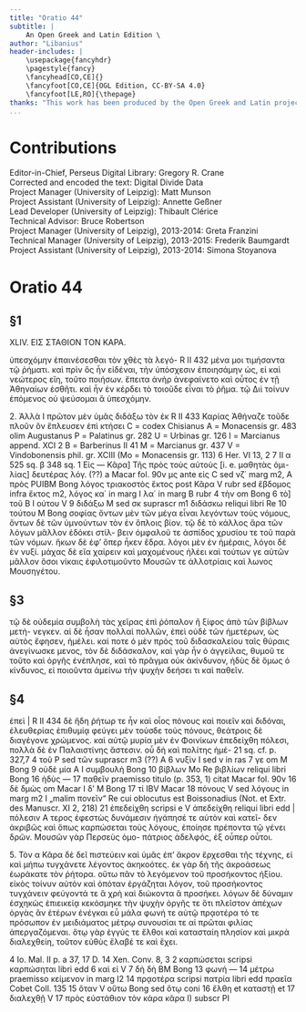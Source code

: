```yaml
---
title: "Oratio 44"
subtitle: |
	An Open Greek and Latin Edition \ 
author: "Libanius"
header-includes: | 
	\usepackage{fancyhdr}
	\pagestyle{fancy}
	\fancyhead[CO,CE]{}
	\fancyfoot[CO,CE]{OGL Edition, CC-BY-SA 4.0}
	\fancyfoot[LE,RO]{\thepage}
thanks: "This work has been produced by the Open Greek and Latin project through the help of volunteers. See contributions for details."
...
```


# Contributions  

Editor-in-Chief, Perseus Digital Library: Gregory R. Crane  
 Corrected and encoded the text: Digital Divide Data  
 Project Manager (University of Leipzig): Matt Munson  
 Project Assistant (University of Leipzig): Annette Geßner  
 Lead Developer (University of Leipzig): Thibault Clérice  
 Technical Advisor: Bruce Robertson  
 Project Manager (University of Leipzig), 2013-2014: Greta Franzini  
 Technical Manager (University of Leipzig), 2013-2015: Frederik Baumgardt  
 Project Assistant (University of Leipzig), 2013-2014: Simona Stoyanova  

# Oratio 44  

## §1  

<pb n="353"/>
<head>XLIV.</head>
<head>ΕΙΣ ΣTAΘION ΤΟΝ ΚΑΡΑ.</head>
<p>ὑπεσχόμην ἐπαινέσεσθαι τὸν χθὲς τὰ λεγό- <note type="marginal">R II 432</note>
μένα μοι τιμήσαντα τῷ ῥήματι. καὶ πρὶν ὃς ἦν
εἰδέναι, τὴν ὑπόσχεσιν ἐποιησάμην ὡς, εἰ καὶ νεώτερος
εἴη, τοῦτο ποιήσων. ἔπειτα ἀνὴρ ἀνεφαίνετο καὶ οὗτος <lb n="5"/>
ἐν τῇ Ἀθηναίων ἐσθῆτι. καὶ ἦν ἐν κέρδει τὸ τοιοῦδε
εἶναι τὸ ῥῆμα. τῷ Διὶ τοίνυν ἑπόμενος οὐ ψεύσομαι
ἃ ὑπεσχόμην.</p>
<p>2. Ἀλλὰ Ι πρῶτον μὲν ὑμᾶς διδάξω τὸν ἐκ <note type="marginal">R II 433</note>
Καρίας Ἀθήναζε τοῦδε πλοῦν ὃν ἔπλευσεν ἐπὶ κτήσει <lb n="10"/>
<note type="footnote">C = codex Chisianus</note>
<note type="footnote">Α = Monacensis gr. 483 olim Augustanus</note>
<note type="footnote">Ρ = Palatinus gr. 282</note>
<note type="footnote">U = Urbinas gr. 126</note>
<note type="footnote">Ι = Marcianus append. XCI 2</note>
<note type="footnote">Β = Barberinus II 41</note>
<note type="footnote">Μ = Marcianus gr. 437</note>
<note type="footnote">V = Vindobonensis phil. gr. XCIII</note>
<note type="footnote">(Mo = Monacensis gr. 113)</note>
<note type="footnote">6 Her. VI 13, 2 7 II α 525 sq. β 348 sq.</note>
<note type="footnote">1 Εἰς — Κᾶρα] Τῆς πρὸς τοὺς αὐτοὺς [i. e. μαθητὰς ὁμι-
λίας] δευτέρας λόγ. (??) a Μacar fol. 90v μς ante εἰς C sed νζ΄
marg m2, Α πρὸς PUIBM Bong λόγος τριακοστὸς ἕκτος post
Κᾶρα V rubr sed ἕβδομος infra ἕκτος m2, λόγος κα΄ in marg Ι
λα΄ in marg Β rubr 4 τὴν om Bong 6 τὸ] τοῦ Β Ι
ούτου V 9 διδάξω Μ sed σκ suprascr m1 διδάσκω reliqui
libri Re 10 τούτου Μ Bong</note>

<pb n="354"/>
σοφίας ὄντων μὲν τῶν μέγα εἶναι λεγόντων τοὺς
νόμους, ὄντων δὲ τῶν ὑμνούντων τὸν ἐν ὅπλοις βίον.
τῷ δὲ τὸ κάλλος ἄρα τῶν λόγων μᾶλλον ἐδόκει στίλ-
βειν ὀμφαλοῦ τε ἀσπίδος χρυσίου τε τοῦ παρὰ τῶν
<lb n="5"/> νόμων. ἥκων δὲ ἐφ’ ὅπερ ἧκεν ἔδρα. λόγοι μὲν ἐν
ἡμέραις, λόγοι δὲ ἐν νυξί. μάχας δὲ εἴα χαίρειν καὶ
μαχομένους ἠλέει καὶ τούτων γε αὐτῶν μᾶλλον ὅσοι
νίκαις ἐφιλοτιμοῦντο Μουσῶν τε ἀλλοτρίαις καὶ
λωνος Μουσηγέτου.</p>  

## §3  

<p>τῷ δὲ οὐδεμία συμβολὴ τὰς
<lb n="10"/> χεῖρας ἐπὶ ῥόπαλον ἢ ξίφος ἀπὸ τῶν βίβλων μετή-
νεγκεν. αἰ δὲ ἦσαν πολλαὶ πολλῶν, ἐπεὶ οὐδὲ τῶν
ἡμετέρων, ὡς αὐτὸς ἔφησεν, ἠμέλει. καί ποτε ὁ μὲν
πρὸς τοῦ διδασκαλείου ταῖς θύραις ἀνεγίνωσκε
μενος, τὸν δὲ διδάσκαλον, καὶ γὰρ ἦν ὁ ἀγγείλας,
<lb n="15"/> θυμοῦ τε τοῦτο καὶ ὀργῆς ἐνέπλησε, καὶ τὸ πρᾶγμα
οὐκ ἀκίνδυνον, ἡδὺς δὲ ὅμως ὁ κίνδυνος, εἰ ποιοῦντα
ἀμείνω τὴν ψυχὴν δεήσει τι καὶ παθεῖν.</p>  

## §4  

<p>ἐπεὶ |
<note type="marginal">R II 434</note> δὲ ἤδη ῥήτωρ τε ἦν καὶ οἷος πόνους καὶ ποιεῖν
καὶ διδόναι, ἐλευθερίας ἐπιθυμίᾳ φεύγει μὲν τούσδε
<lb n="20"/> τοὺς πόνους, θεάτροις δὲ διαγέγονε χρώμενος. καὶ
αὐτῷ μυρία μὲν ἐν Φοινίκων ἐπεδείχθη πόλεσι, πολλὰ
δὲ ἐν Παλαιστίνης ἄστεσιν. οὗ δὴ καὶ πολίτης ἡμἐ-
<note type="footnote">21 sq. cf. p. 327,7</note>
<note type="footnote">4 τοῦ Ρ sed τῶν suprascr m3 (??) Α 6 νυξὶν Ι sed ν
in ras 7 γε om Μ Bong 9 οὐδὲ μία Α Ι συμβουλὴ Bong</note>
<note type="footnote">10 βίβλων Μο Re βιβλίων reliqui libri Bong 16 ἡδὺς —
17 παθεῖν praemisso titulo (p. 353, 1) citat Macar fol. 90v
16 δὲ δμὼς om Macar Ι δ’ Μ Bong 17 τί IBV Macar</note>
<note type="footnote">18 πόνους V sed λόγους in marg m2 Ι „malim πονεῖν“ Re cui
oblocutus est Boissonadius (Not. et Extr. des Manuscr. XI 2, 218)</note>
<note type="footnote">21 ἐπεδείχθη scripsi e V ἀπεδείχθη reliqui libri edd |
πόλεσιν Α</note>

<pb n="355"/>
τερος ἐφεστὼς δυνάμεσιν ἠγάπησέ τε αὐτὸν καὶ κατεῖ-
δεν ἀκριβῶς καὶ ὅπως καρπώσεται τοὺς λόγους, ἐποίησε
πρέποντα τῷ γένει δρῶν. Μουσῶν γὰρ Περσεὺς ὁμο-
πάτριος ἀδελφός, ἐξ οὗπερ οὗτοι.</p>
<p>5. Τὸν α Κᾶρα δὲ δεῖ πιστεύειν καὶ ὑμᾶς ἐπ’ ἄκρον <lb n="5"/>
ἔρχεσθαι τῆς τέχνης, εἰ καὶ μήπω τυγχάνετε λέγοντος
ἀκηκοότες. ἐκ γὰρ δὴ τῆς ἀκροάσεως ἑωράκατε τὸν
ῥήτορα. οὕτω πᾶν τὸ λεγόμενον τοῦ προσήκοντος
ἠξίου. εἰκὸς τοίνυν αὐτὸν καὶ ὁπόταν ἐργάζηται λόγον,
τοῦ προσήκοντος τυγχάνειν φεύγοντά τε ἃ χρὴ καὶ <lb n="10"/>
διώκοντα ἃ προσήκει. λόγων δὲ δύναμιν ἐσχηκὼς
ἐπιεικείᾳ κεκόσμηκε τὴν ψυχὴν ὀργῆς τε ὅτι πλεῖστον
ἀπέχων ὀργὰς ἂν ἑτέρων ἐνέγκαι εὖ μάλα φωνή τε
αὐτῷ πρᾳοτέρα τό τε πρόσωπον ἐν μειδιάματος μέτρῳ
συνουσίαι τε αἰ πρῶται φιλίας ἀπεργαζόμεναι. ὅτῳ <lb n="15"/>
γὰρ ἐγγύς τε ἔλθοι καὶ κατασταίη πλησίον καὶ μικρὰ
διαλεχθείη, τοῦτον εὐθὺς ἔλαβέ τε καὶ ἔχει.</p>
<note type="footnote">4 Ιο. Μal. II p. a 37, 17 D. 14 Xen. Conv. 8, 3</note>
<note type="footnote">2 καρπώσεται scripsi καρπώσηται libri edd 6 καὶ εἰ V
7 δὴ δὴ ΒΜ Βong 13 φωνή — 14 μέτρω praemisso κείμενον
in marg I2 14 πρᾳοτέρα scripsi πατρία libri edd πραεῖα
Cobet Coll. 135 15 ὅταν V οὕτω Bong sed ὅτῳ coni
16 ἔλθη et καταστῇ et 17 διαλεχθῇ V 17 πρὸς εὐστάθιον
τὸν κάρα κᾶρα Ι) subscr ΡΙ</note>  

